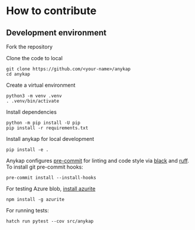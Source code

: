 How to contribute
=================

Development environment
-----------------------

Fork the repository

Clone the code to local

    git clone https://github.com/<your-name>/anykap
    cd anykap

Create a virtual environment

    python3 -m venv .venv
    . .venv/bin/activate

Install dependencies

    python -m pip install -U pip
    pip install -r requirements.txt

Install anykap for local development

    pip install -e .

Anykap configures [pre-commit](https://pre-commit.com/) for linting and code
style via [black](https://github.com/psf/black) and
[ruff](https://github.com/astral-sh/ruff). To install git pre-commit hooks:

    pre-commit install --install-hooks

For testing Azure blob, 
[install azurite](https://github.com/Azure/Azurite?tab=readme-ov-file#npm)

    npm install -g azurite

For running tests:

    hatch run pytest --cov src/anykap
